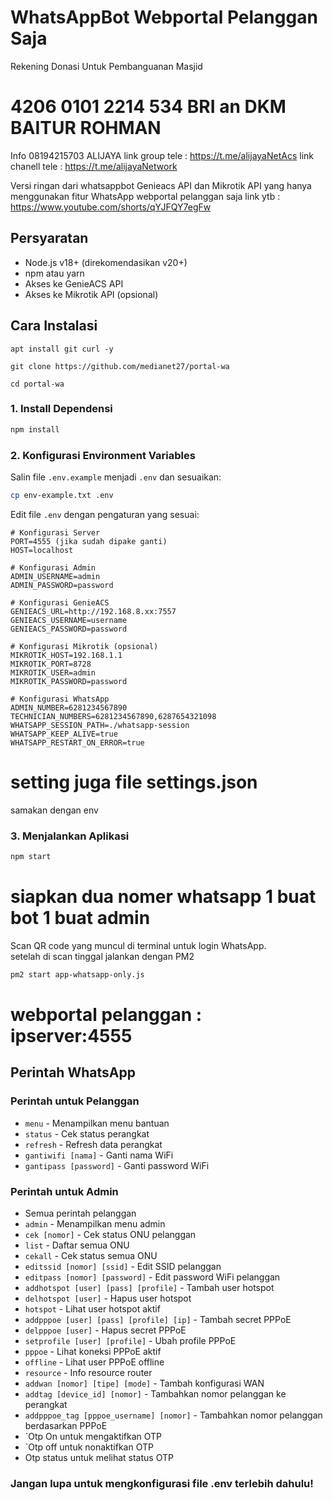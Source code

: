 # WhatsAppBot Webportal Pelanggan Saja
Rekening Donasi Untuk Pembanguanan Masjid
# 4206 0101 2214 534 BRI an DKM BAITUR ROHMAN <br>
Info 08194215703 ALIJAYA
link group tele : https://t.me/alijayaNetAcs
link chanell tele : https://t.me/alijayaNetwork

Versi ringan dari whatsappbot Genieacs API dan Mikrotik API yang hanya menggunakan fitur WhatsApp webportal pelanggan saja
link ytb : https://www.youtube.com/shorts/qYJFQY7egFw
## Persyaratan

- Node.js v18+ (direkomendasikan v20+)
- npm atau yarn
- Akses ke GenieACS API
- Akses ke Mikrotik API (opsional)

## Cara Instalasi
```
apt install git curl -y
```
```
git clone https://github.com/medianet27/portal-wa
```
```
cd portal-wa
```
### 1. Install Dependensi

```bash
npm install
```

### 2. Konfigurasi Environment Variables

Salin file `.env.example` menjadi `.env` dan sesuaikan:

```bash
cp env-example.txt .env
```

Edit file `.env` dengan pengaturan yang sesuai:

```
# Konfigurasi Server
PORT=4555 (jika sudah dipake ganti)
HOST=localhost

# Konfigurasi Admin
ADMIN_USERNAME=admin
ADMIN_PASSWORD=password

# Konfigurasi GenieACS
GENIEACS_URL=http://192.168.8.xx:7557
GENIEACS_USERNAME=username
GENIEACS_PASSWORD=password

# Konfigurasi Mikrotik (opsional)
MIKROTIK_HOST=192.168.1.1
MIKROTIK_PORT=8728
MIKROTIK_USER=admin
MIKROTIK_PASSWORD=password

# Konfigurasi WhatsApp
ADMIN_NUMBER=6281234567890
TECHNICIAN_NUMBERS=6281234567890,6287654321098
WHATSAPP_SESSION_PATH=./whatsapp-session
WHATSAPP_KEEP_ALIVE=true
WHATSAPP_RESTART_ON_ERROR=true
```
# setting juga file settings.json 
samakan dengan env

### 3. Menjalankan Aplikasi

```bash
npm start
```
# siapkan dua nomer whatsapp 1 buat bot 1 buat admin
Scan QR code yang muncul di terminal untuk login WhatsApp.<br>
setelah di scan tinggal jalankan dengan PM2
```bash
pm2 start app-whatsapp-only.js
```
# webportal pelanggan : ipserver:4555
## Perintah WhatsApp

### Perintah untuk Pelanggan
- `menu` - Menampilkan menu bantuan
- `status` - Cek status perangkat
- `refresh` - Refresh data perangkat
- `gantiwifi [nama]` - Ganti nama WiFi
- `gantipass [password]` - Ganti password WiFi

### Perintah untuk Admin
- Semua perintah pelanggan
- `admin` - Menampilkan menu admin
- `cek [nomor]` - Cek status ONU pelanggan
- `list` - Daftar semua ONU
- `cekall` - Cek status semua ONU
- `editssid [nomor] [ssid]` - Edit SSID pelanggan
- `editpass [nomor] [password]` - Edit password WiFi pelanggan
- `addhotspot [user] [pass] [profile]` - Tambah user hotspot
- `delhotspot [user]` - Hapus user hotspot
- `hotspot` - Lihat user hotspot aktif
- `addpppoe [user] [pass] [profile] [ip]` - Tambah secret PPPoE
- `delpppoe [user]` - Hapus secret PPPoE
- `setprofile [user] [profile]` - Ubah profile PPPoE
- `pppoe` - Lihat koneksi PPPoE aktif
- `offline` - Lihat user PPPoE offline
- `resource` - Info resource router
- `addwan [nomor] [tipe] [mode]` - Tambah konfigurasi WAN
- `addtag [device_id] [nomor]` - Tambahkan nomor pelanggan ke perangkat
- `addpppoe_tag [pppoe_username] [nomor]` - Tambahkan nomor pelanggan berdasarkan PPPoE
- `Otp On untuk mengaktifkan OTP
- `Otp off untuk nonaktifkan OTP
- Otp status untuk melihat status OTP
### Jangan lupa untuk mengkonfigurasi file .env terlebih dahulu!
